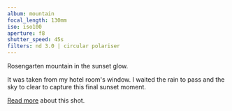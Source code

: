 ```yaml
---
album: mountain
focal_length: 130mm
iso: iso100
aperture: f8
shutter_speed: 45s
filters: nd 3.0 | circular polariser
---
```


Rosengarten mountain in the sunset glow.

It was taken from my hotel room's window. I waited the rain to pass and the sky to clear to capture this final sunset moment.

[Read more](<{% link shutterbug/blog/_posts/2017-04-22-dolomites-photography-karersee-rosengarten-latemar.md %}>) about this shot.
